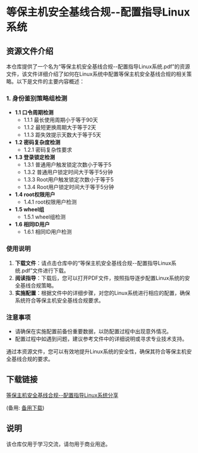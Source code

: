 # 等保主机安全基线合规--配置指导Linux系统

## 资源文件介绍

本仓库提供了一个名为“等保主机安全基线合规--配置指导Linux系统.pdf”的资源文件，该文件详细介绍了如何在Linux系统中配置等保主机安全基线合规的相关策略。以下是文件的主要内容概述：

### 1. 身份鉴别策略组检测
- **1.1 口令周期检测**
  - 1.1.1 最长使用周期小于等于90天
  - 1.1.2 最短更换周期大于等于2天
  - 1.1.3 距失效提示天数大于等于5天
- **1.2 密码复杂度检测**
  - 1.2.1 密码复杂性要求
- **1.3 登录锁定检测**
  - 1.3.1 普通用户触发锁定次数小于等于5
  - 1.3.2 普通用户锁定时间大于等于5分钟
  - 1.3.3 Root用户触发锁定次数小于等于5
  - 1.3.4 Root用户锁定时间大于等于5分钟
- **1.4 root权限用户**
  - 1.4.1 root权限用户检测
- **1.5 wheel组**
  - 1.5.1 wheel组检测
- **1.6 相同ID用户**
  - 1.6.1 相同ID用户检测

### 使用说明

1. **下载文件**：请点击仓库中的“等保主机安全基线合规--配置指导Linux系统.pdf”文件进行下载。
2. **阅读指导**：下载后，您可以打开PDF文件，按照指导逐步配置Linux系统的安全基线合规策略。
3. **实施配置**：根据文件中的详细步骤，对您的Linux系统进行相应的配置，确保系统符合等保主机安全基线合规要求。

### 注意事项

- 请确保在实施配置前备份重要数据，以防配置过程中出现意外情况。
- 配置过程中如遇到问题，建议参考文件中的详细说明或寻求专业技术支持。

通过本资源文件，您可以有效地提升Linux系统的安全性，确保其符合等保主机安全基线合规的要求。

## 下载链接
[等保主机安全基线合规--配置指导Linux系统分享](https://pan.quark.cn/s/018e31c17b71) 

(备用: [备用下载](https://pan.baidu.com/s/1uHJ9EAWqTzgmJsq7OWg5Pw?pwd=1234))

## 说明

该仓库仅用于学习交流，请勿用于商业用途。
